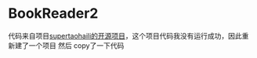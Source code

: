 # BookReader2


代码来自项目[supertaohaili的开源项目](https://github.com/supertaohaili/book)，这个项目代码我没有运行成功，因此重新建了一个项目 然后 copy了一下代码
